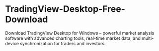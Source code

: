 # TradingView-Desktop-Free-Download
Download TradingView Desktop for Windows – powerful market analysis software with advanced charting tools, real-time market data, and multi-device synchronization for traders and investors.

